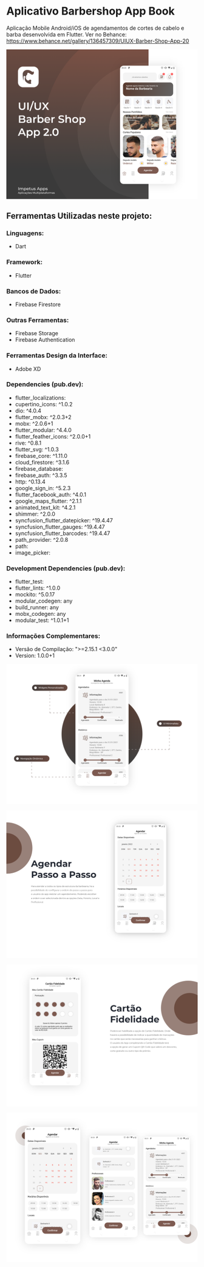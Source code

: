 # Aplicativo Barbershop App Book

Aplicação Mobile Android/iOS de agendamentos de cortes de cabelo e barba desenvolvida em Flutter.
Ver no Behance: https://www.behance.net/gallery/136457309/UIUX-Barber-Shop-App-20

![](1.png)


## Ferramentas Utilizadas neste projeto:

### Linguagens:
- Dart

### Framework:
- Flutter

### Bancos de Dados:
- Firebase Firestore

### Outras Ferramentas:
- Firebase Storage
- Firebase Authentication

### Ferramentas Design da Interface:
- Adobe XD

### Dependencies (pub.dev):

- flutter_localizations:
- cupertino_icons: ^1.0.2
- dio: ^4.0.4
- flutter_mobx: ^2.0.3+2
- mobx: ^2.0.6+1
- flutter_modular: ^4.4.0
- flutter_feather_icons: ^2.0.0+1
- rive: ^0.8.1
- flutter_svg: ^1.0.3
- firebase_core: ^1.11.0
- cloud_firestore: ^3.1.6
- firebase_database:
- firebase_auth: ^3.3.5
- http: ^0.13.4
- google_sign_in: ^5.2.3
- flutter_facebook_auth: ^4.0.1
- google_maps_flutter: ^2.1.1
- animated_text_kit: ^4.2.1
- shimmer: ^2.0.0
- syncfusion_flutter_datepicker: ^19.4.47
- syncfusion_flutter_gauges: ^19.4.47
- syncfusion_flutter_barcodes: ^19.4.47
- path_provider: ^2.0.8
- path:
- image_picker:
  
### Development Dependencies (pub.dev):
- flutter_test:
- flutter_lints: ^1.0.0
- mockito: ^5.0.17
- modular_codegen: any
- build_runner: any
- mobx_codegen: any
- modular_test: ^1.0.1+1

### Informações Complementares:
- Versão de Compilação: ">=2.15.1 <3.0.0"
- Version: 1.0.0+1

![](2.png)

![](3.png)

![](4.png)

![](5.png)
 

